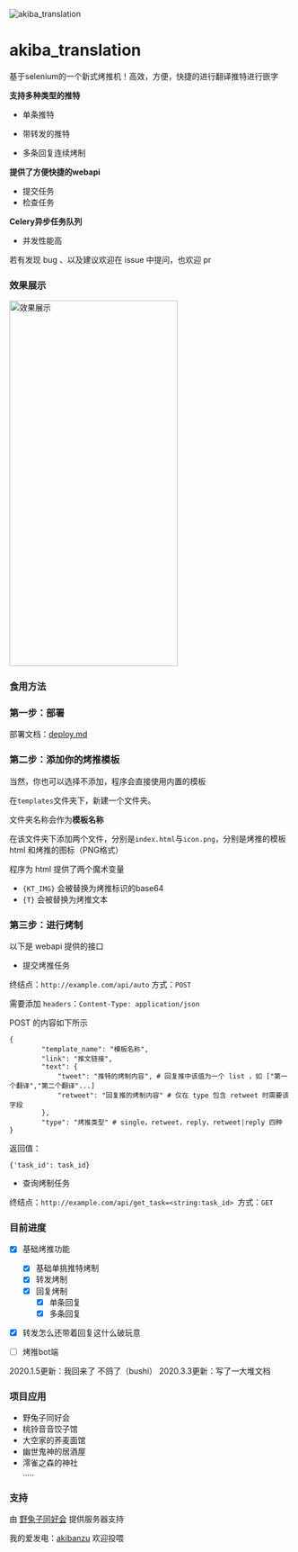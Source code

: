 ![akiba_translation](https://socialify.git.ci/Akegarasu/akiba_translation/image?description=1&forks=1&issues=1&language=1&logo=https%3A%2F%2Fs3.ax1x.com%2F2021%2F02%2F25%2FyvLBJe.png&owner=1&pulls=1&stargazers=1&theme=Light)
# akiba_translation

基于selenium的一个新式烤推机！高效，方便，快捷的进行翻译推特进行嵌字

**支持多种类型的推特**

- 单条推特

- 带转发的推特

- 多条回复连续烤制


**提供了方便快捷的webapi**

- 提交任务
- 检查任务

**Celery异步任务队列**

- 并发性能高

若有发现 bug 、以及建议欢迎在 issue 中提问，也欢迎 pr


### 效果展示
<img src="https://i.loli.net/2021/03/06/nRigC8PksdNXA2u.png"  width="300" height="650" alt="效果展示">

### 食用方法

### 第一步：部署

部署文档：[deploy.md](https://github.com/Akegarasu/akiba_translation/blob/main/docs/deploy.md)

### 第二步：添加你的烤推模板

当然，你也可以选择不添加，程序会直接使用内置的模板

在`templates`文件夹下，新建一个文件夹。

文件夹名称会作为**模板名称**

在该文件夹下添加两个文件，分别是`index.html`与`icon.png`，分别是烤推的模板 html 和烤推的图标（PNG格式）

程序为 html 提供了两个魔术变量

- `{KT_IMG}` 会被替换为烤推标识的base64
- `{T}` 会被替换为烤推文本


### 第三步：进行烤制

以下是 webapi 提供的接口

- 提交烤推任务

终结点：`http://example.com/api/auto`  方式：`POST` 

需要添加 `headers`：`Content-Type: application/json`

POST 的内容如下所示

```
{
        "template_name": "模板名称",
        "link": "推文链接",
        "text": {
            "tweet": "推特的烤制内容", # 回复推中该值为一个 list ，如 ["第一个翻译","第二个翻译"...]
            "retweet": "回复推的烤制内容" # 仅在 type 包含 retweet 时需要该字段
        },
        "type": "烤推类型" # single，retweet，reply，retweet|reply 四种
}
```

返回值：

```
{'task_id': task_id}
```



- 查询烤制任务

终结点：`http://example.com/api/get_task=<string:task_id> `方式：`GET` 

  

### 目前进度

- [x] 基础烤推功能
    - [x] 基础单挑推特烤制
    - [x] 转发烤制
    - [x] 回复烤制
        - [x] 单条回复
        - [x] 多条回复
- [x] 转发怎么还带着回复这什么破玩意
- [ ] 烤推bot端


2020.1.5更新：我回来了 不鸽了（bushi）
2020.3.3更新：写了一大堆文档

### 项目应用

- 野兔子同好会
- 桃铃音音饺子馆
- 大空家的荞麦面馆
- 幽世鬼神的居酒屋
- 澪雀之森的神社  
.....
  
### 支持

由 [野兔子同好会](https://space.bilibili.com/2469920) 提供服务器支持

我的爱发电：[akibanzu](https://afdian.net/@akibanzu) 欢迎投喂